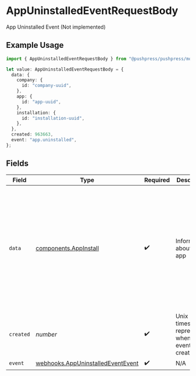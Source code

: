 # AppUninstalledEventRequestBody

App Uninstalled Event (Not implemented)

## Example Usage

```typescript
import { AppUninstalledEventRequestBody } from "@pushpress/pushpress/models/webhooks";

let value: AppUninstalledEventRequestBody = {
  data: {
    company: {
      id: "company-uuid",
    },
    app: {
      id: "app-uuid",
    },
    installation: {
      id: "installation-uuid",
    },
  },
  created: 963663,
  event: "app.uninstalled",
};
```

## Fields

| Field                                                                                                               | Type                                                                                                                | Required                                                                                                            | Description                                                                                                         | Example                                                                                                             |
| ------------------------------------------------------------------------------------------------------------------- | ------------------------------------------------------------------------------------------------------------------- | ------------------------------------------------------------------------------------------------------------------- | ------------------------------------------------------------------------------------------------------------------- | ------------------------------------------------------------------------------------------------------------------- |
| `data`                                                                                                              | [components.AppInstall](../../models/components/appinstall.md)                                                      | :heavy_check_mark:                                                                                                  | Information about the app                                                                                           | {<br/>"company": {<br/>"id": "company-uuid"<br/>},<br/>"app": {<br/>"id": "app-uuid"<br/>},<br/>"installation": {<br/>"id": "installation-uuid"<br/>}<br/>} |
| `created`                                                                                                           | *number*                                                                                                            | :heavy_check_mark:                                                                                                  | Unix timestamp representing when the event was created                                                              |                                                                                                                     |
| `event`                                                                                                             | [webhooks.AppUninstalledEventEvent](../../models/webhooks/appuninstalledeventevent.md)                              | :heavy_check_mark:                                                                                                  | N/A                                                                                                                 |                                                                                                                     |